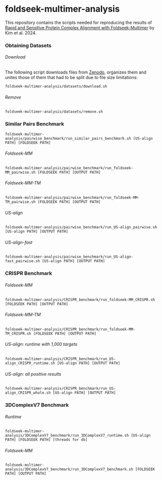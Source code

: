 # foldseek-multimer-analysis
This repository contains the scripts needed for reproducing the results of [Rapid and Sensitive Protein Complex Alignment with Foldseek-Multimer](https://www.biorxiv.org/content/10.1101/2024.04.14.589414v1) by Kim et al. 2024.
### Obtaining Datasets
###### Download
The following script downloads files from [Zenodo](https://zenodo.org/records/11208705), organizes them and unites those of them that had to be split due to file size limitations:

    foldseek-multimer-analysis/datasets/download.sh
###### Remove
    foldseek-multimer-analysis/datasets/remove.sh
### Similar Pairs Benchmark 
    foldseek-multimer-analysis/pairwise_benchmark/run_similar_pairs_benchmark.sh [US-align PATH] [FOLDSEEK PATH]
###### Foldseek-MM
    foldseek-multimer-analysis/pairwise_benchmark/run_foldseek-MM_pairwise.sh [FOLDSEEK PATH] [OUTPUT PATH]
###### Foldseek-MM-TM
    foldseek-multimer-analysis/pairwise_benchmark/run_foldseek-MM-TM_pairwise.sh [FOLDSEEK PATH] [OUTPUT PATH]
###### US-align
    foldseek-multimer-analysis/pairwise_benchmark/run_US-align_pairwise.sh [US-align PATH] [OUTPUT PATH]
###### US-align-fast
    foldseek-multimer-analysis/pairwise_benchmark/run_US-align-fast_pairwise.sh [US-align PATH] [OUTPUT PATH]
### CRISPR Benchmark 
###### Foldseek-MM
    foldseek-multimer-analysis/CRISPR_benchmark/run_foldseek-MM_CRISPR.sh [FOLDSEEK PATH] [OUTPUT PATH]
###### Foldseek-MM-TM
    foldseek-multimer-analysis/CRISPR_benchmark/run_foldseek-MM-TM_CRISPR.sh [FOLDSEEK PATH] [OUTPUT PATH]
###### US-align: runtime with 1,000 targets
    foldseek-multimer-analysis/CRISPR_benchmark/run_US-align_CRISPR_runtime.sh [US-align PATH] [OUTPUT PATH]
###### US-align: all positive results
    foldseek-multimer-analysis/CRISPR_benchmark/run_US-align_CRISPR_whole.sh [US-align PATH] [OUTPUT PATH]
### 3DComplexV7 Benchmark    
###### Runtime
    foldseek-multimer-analysis/3DComplexV7_benchmark/run_3DComplexV7_runtime.sh [US-align PATH] [FOLDSEEK PATH] [threads for db]
###### Foldseek-MM
    foldseek-multimer-analysis/3DComplexV7_benchmark/run_3DComplexV7_benchmark.sh [FOLDSEEK PATH] [OUTPUT PATH]
